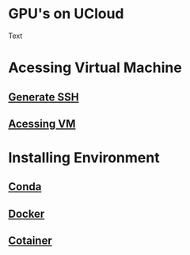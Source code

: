 # GPU's on UCloud 

Text 

# Acessing Virtual Machine
## [Generate SSH](https://github.com/CBS-HPC/UCloud-Tutorials/blob/main/GPUs/shh.ipynb)
## [Acessing VM](https://github.com/CBS-HPC/UCloud-Tutorials/blob/main/GPUs/connectVM.ipynb)


# Installing Environment
## [Conda]()
## [Docker]()
## [Cotainer]()
